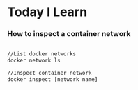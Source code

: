 # Today I Learn

### How to inspect a container network

```bash

//List docker networks
docker network ls

//Inspect container network
docker inspect [network name]

```

